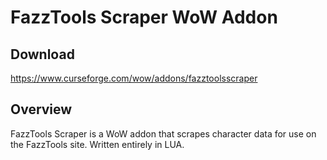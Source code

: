 # FazzTools Scraper WoW Addon

## Download

<https://www.curseforge.com/wow/addons/fazztoolsscraper>

## Overview

FazzTools Scraper is a WoW addon that scrapes character data for use on the FazzTools site. Written entirely in LUA.
